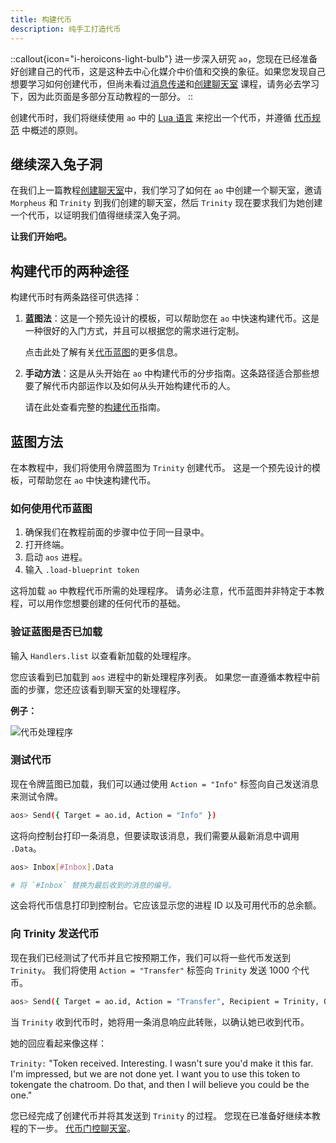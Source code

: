 ```yaml
---
title: 构建代币
description: 纯手工打造代币
---
```


::callout{icon="i-heroicons-light-bulb"}
进一步深入研究 `ao`，您现在已经准备好创建自己的代币，这是这种去中心化媒介中价值和交换的象征。如果您发现自己想要学习如何创建代币，但尚未看过[消息传递](messaging)和[创建聊天室](chatroom) 课程，请务必去学习下，因为此页面是多部分互动教程的一部分。
::

创建代币时，我们将继续使用 `ao` 中的 [Lua 语言](../../references/lua.md) 来挖出一个代币，并遵循 [代币规范](../../references/token.md) 中概述的原则。

## 继续深入兔子洞

在我们上一篇教程[创建聊天室](chatroom)中，我们学习了如何在 `ao` 中创建一个聊天室，邀请 `Morpheus` 和 `Trinity` 到我们创建的聊天室，然后 `Trinity` 现在要求我们为她创建一个代币，以证明我们值得继续深入兔子洞。

**让我们开始吧。**

## 构建代币的两种途径

构建代币时有两条路径可供选择：

1. **蓝图法**：这是一个预先设计的模板，可以帮助您在 `ao` 中快速构建代币。这是一种很好的入门方式，并且可以根据您的需求进行定制。

    点击此处了解有关[代币蓝图](../../guides/aos/blueprints/token.md)的更多信息。

2. **手动方法**：这是从头开始在 `ao` 中构建代币的分步指南。这条路径适合那些想要了解代币内部运作以及如何从头开始构建代币的人。

    请在此处查看完整的[构建代币](../../guides/aos/token.md)指南。

## 蓝图方法

在本教程中，我们将使用令牌蓝图为 `Trinity` 创建代币。 这是一个预先设计的模板，可帮助您在 `ao` 中快速构建代币。

### 如何使用代币蓝图

1. 确保我们在教程前面的步骤中位于同一目录中。
2. 打开终端。
3. 启动 `aos` 进程。
4. 输入 `.load-blueprint token`

这将加载 `ao` 中教程代币所需的处理程序。 请务必注意，代币蓝图并非特定于本教程，可以用作您想要创建的任何代币的基础。

### 验证蓝图是否已加载

输入 `Handlers.list` 以查看新加载的处理程序。

您应该看到已加载到 `aos` 进程中的新处理程序列表。 如果您一直遵循本教程中前面的步骤，您还应该看到聊天室的处理程序。

**例子：**

![代币处理程序](/token3.png)

### 测试代币

现在令牌蓝图已加载，我们可以通过使用 `Action = "Info"` 标签向自己发送消息来测试令牌。

```sh
aos> Send({ Target = ao.id, Action = "Info" })
```

这将向控制台打印一条消息，但要读取该消息，我们需要从最新消息中调用 `.Data`。

```sh
aos> Inbox[#Inbox].Data

# 将 `#Inbox` 替换为最后收到的消息的编号。
```

这会将代币信息打印到控制台。它应该显示您的进程 ID 以及可用代币的总余额。

### 向 Trinity 发送代币

现在我们已经测试了代币并且它按预期工作，我们可以将一些代币发送到 `Trinity`。 我们将使用 `Action = "Transfer"` 标签向 `Trinity` 发送 1000 个代币。

```sh
aos> Send({ Target = ao.id, Action = "Transfer", Recipient = Trinity, Quantity = "1000"})
```

当 `Trinity` 收到代币时，她将用一条消息响应此转账，以确认她已收到代币。

她的回应看起来像这样：

`Trinity:` "Token received. Interesting. I wasn't sure you'd make it this far. I'm impressed, but we are not done yet. I want you to use this token to tokengate the chatroom. Do that, and then I will believe you could be the one."

您已经完成了创建代币并将其发送到 `Trinity` 的过程。 您现在已准备好继续本教程的下一步。 [代币门控聊天室](tokengating)。
